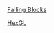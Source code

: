 [Falling Blocks](https://pastel-splash.github.io/falling-blocks/)

[HexGL](https://github.com/Pastel-Splash/HexGL)
